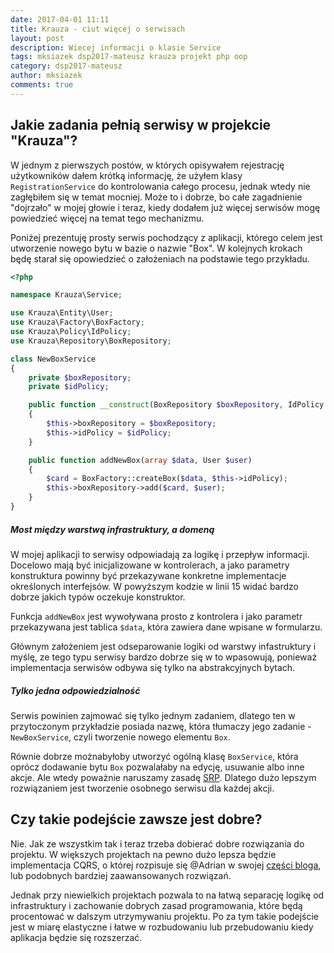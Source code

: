 ```yaml
---
date: 2017-04-01 11:11
title: Krauza - ciut więcej o serwisach
layout: post
description: Wiecej informacji o klasie Service
tags: mksiazek dsp2017-mateusz krauza projekt php oop
category: dsp2017-mateusz
author: mksiazek
comments: true
---
```


## Jakie zadania pełnią serwisy w projekcie "Krauza"?
W jednym z pierwszych postów, w których opisywałem rejestrację użytkowników dałem krótką informację, że użyłem klasy
`RegistrationService` do kontrolowania całego procesu, jednak wtedy nie zagłębiłem się w temat mocniej. Może to i dobrze,
bo całe zagadnienie "dojrzało" w mojej głowie i teraz, kiedy dodałem już więcej serwisów mogę powiedzieć więcej na temat
tego mechanizmu.

Poniżej prezentuję prosty serwis pochodzący z aplikacji, którego celem jest utworzenie nowego bytu w bazie o nazwie "Box".
W kolejnych krokach będę starał się opowiedzieć o założeniach na podstawie tego przykładu.

~~~ php
<?php

namespace Krauza\Service;

use Krauza\Entity\User;
use Krauza\Factory\BoxFactory;
use Krauza\Policy\IdPolicy;
use Krauza\Repository\BoxRepository;

class NewBoxService
{
    private $boxRepository;
    private $idPolicy;

    public function __construct(BoxRepository $boxRepository, IdPolicy $idPolicy)
    {
        $this->boxRepository = $boxRepository;
        $this->idPolicy = $idPolicy;
    }

    public function addNewBox(array $data, User $user)
    {
        $card = BoxFactory::createBox($data, $this->idPolicy);
        $this->boxRepository->add($card, $user);
    }
}
~~~

##### Most między warstwą infrastruktury, a domeną
W mojej aplikacji to serwisy odpowiadają za logikę i przepływ informacji. Docelowo mają być inicjalizowane w kontrolerach,
a jako parametry konstruktura powinny być przekazywane konkretne implementacje określonych interfejsów. W powyższym kodzie
w linii 15 widać bardzo dobrze jakich typów oczekuje konstruktor.

Funkcja `addNewBox` jest wywoływana prosto z kontrolera i jako parametr przekazywana jest tablica `$data`, która zawiera
dane wpisane w formularzu.

Głównym założeniem jest odseparowanie logiki od warstwy infastruktury i myślę, ze tego typu serwisy bardzo dobrze się w
to wpasowują, ponieważ implementacja serwisów odbywa się tylko na abstrakcyjnych bytach.

##### Tylko jedna odpowiedzialność
Serwis powinien zajmować się tylko jednym zadaniem, dlatego ten w przytoczonym przykładzie posiada nazwę, która tłumaczy
jego zadanie - `NewBoxService`, czyli tworzenie nowego elementu `Box`.

Równie dobrze możnabyłoby utworzyć ogólną klasę `BoxService`, która oprócz dodawanie bytu `Box` pozwalałaby na edycję,
usuwanie albo inne akcje. Ale wtedy poważnie naruszamy zasadę [SRP](https://pl.wikipedia.org/wiki/Zasada_jednej_odpowiedzialno%C5%9Bci).
Dlatego dużo lepszym rozwiązaniem jest tworzenie osobnego serwisu dla każdej akcji.

## Czy takie podejście zawsze jest dobre?
Nie. Jak ze wszystkim tak i teraz trzeba dobierać dobre rozwiązania do projektu. W większych projektach na pewno dużo
lepsza będzie implementacja CQRS, o której rozpisuje się @Adrian w swojej [części bloga](http://devenv.pl/dsp2017-adrian.html),
lub podobnych bardziej zaawansowanych rozwiązań.

Jednak przy niewielkich projektach pozwala to na łatwą separację logikę od infrastruktury i zachowanie dobrych zasad
programowania, które będą procentować w dalszym utrzymywaniu projektu. Po za tym takie podejście jest w miarę elastyczne
i łatwe w rozbudowaniu lub przebudowaniu kiedy aplikacja będzie się rozszerzać.
